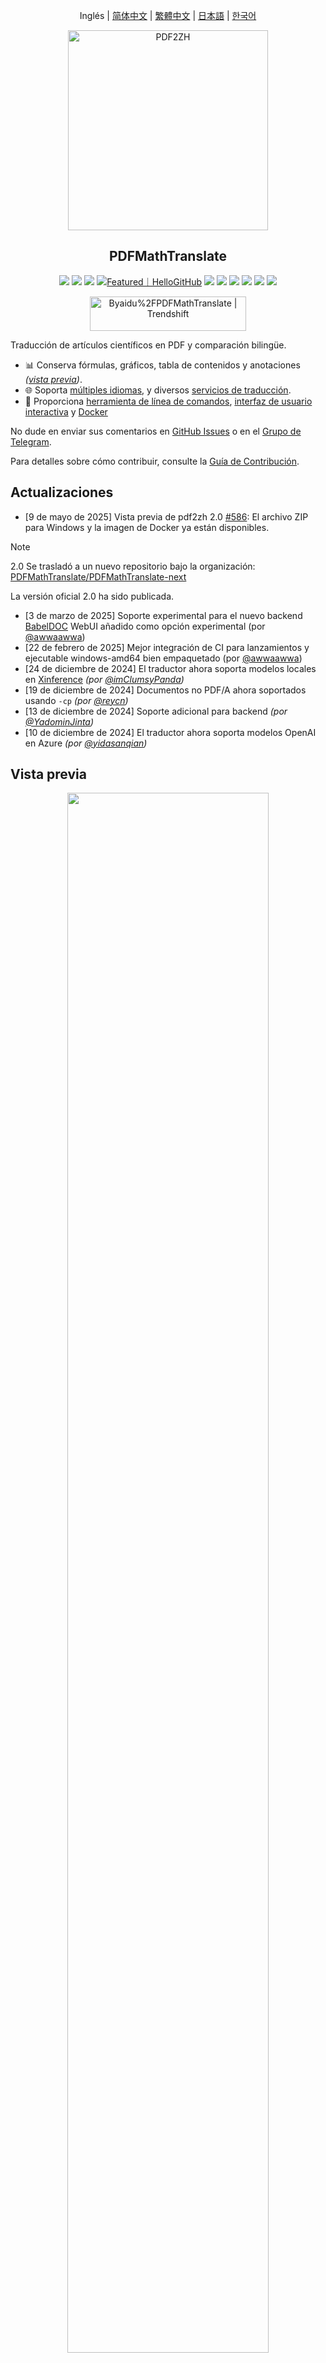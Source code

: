<div align="center">

Inglés | [简体中文](https://raw.githubusercontent.com/Byaidu/PDFMathTranslate/main/docs/README_zh-CN.md) | [繁體中文](https://raw.githubusercontent.com/Byaidu/PDFMathTranslate/main/docs/README_zh-TW.md) | [日本語](https://raw.githubusercontent.com/Byaidu/PDFMathTranslate/main/docs/README_ja-JP.md) | [한국어](https://raw.githubusercontent.com/Byaidu/PDFMathTranslate/main/docs/README_ko-KR.md)

<img src="https://raw.githubusercontent.com/Byaidu/PDFMathTranslate/main/./docs/images/banner.png" width="320px"  alt="PDF2ZH"/>

<h2 id="title">PDFMathTranslate</h2>

<p>
  <!-- PyPI -->
  <a href="https://pypi.org/project/pdf2zh/">
    <img src="https://img.shields.io/pypi/v/pdf2zh"></a>
  <a href="https://pepy.tech/projects/pdf2zh">
    <img src="https://static.pepy.tech/badge/pdf2zh"></a>
  <a href="https://hub.docker.com/r/byaidu/pdf2zh">
    <img src="https://img.shields.io/docker/pulls/byaidu/pdf2zh"></a>
  <a href="https://hellogithub.com/repository/8ec2cfd3ef744762bf531232fa32bc47" target="_blank"><img src="https://api.hellogithub.com/v1/widgets/recommend.svg?rid=8ec2cfd3ef744762bf531232fa32bc47&claim_uid=JQ0yfeBNjaTuqDU&theme=small" alt="Featured｜HelloGitHub" /></a>
  <a href="https://gitcode.com/Byaidu/PDFMathTranslate/overview">
    <img src="https://gitcode.com/Byaidu/PDFMathTranslate/star/badge.svg"></a>
  <a href="https://huggingface.co/spaces/reycn/PDFMathTranslate-Docker">
    <img src="https://img.shields.io/badge/%F0%9F%A4%97-Online%20Demo-FF9E0D"></a>
  <a href="https://www.modelscope.cn/studios/AI-ModelScope/PDFMathTranslate">
    <img src="https://img.shields.io/badge/ModelScope-Demo-blue"></a>
  <a href="https://github.com/Byaidu/PDFMathTranslate/pulls">
    <img src="https://img.shields.io/badge/contributions-welcome-green"></a>
  <a href="https://t.me/+Z9_SgnxmsmA5NzBl">
    <img src="https://img.shields.io/badge/Telegram-2CA5E0?style=flat-squeare&logo=telegram&logoColor=white"></a>
  <!-- License -->
  <a href="./LICENSE">
    <img src="https://img.shields.io/github/license/Byaidu/PDFMathTranslate"></a>
</p>

<a href="https://trendshift.io/repositories/12424" target="_blank"><img src="https://trendshift.io/api/badge/repositories/12424" alt="Byaidu%2FPDFMathTranslate | Trendshift" style="width: 250px; height: 55px;" width="250" height="55"/></a>

</div>

Traducción de artículos científicos en PDF y comparación bilingüe.

- 📊 Conserva fórmulas, gráficos, tabla de contenidos y anotaciones _([vista previa](#preview))_.
- 🌐 Soporta [múltiples idiomas](#language), y diversos [servicios de traducción](#services).
- 🤖 Proporciona [herramienta de línea de comandos](#usage), [interfaz de usuario interactiva](#gui) y [Docker](#docker)

No dude en enviar sus comentarios en [GitHub Issues](https://github.com/Byaidu/PDFMathTranslate/issues) o en el [Grupo de Telegram](https://t.me/+Z9_SgnxmsmA5NzBl).

Para detalles sobre cómo contribuir, consulte la [Guía de Contribución](https://github.com/Byaidu/PDFMathTranslate/wiki/Contribution-Guide---%E8%B4%A1%E7%8C%AE%E6%8C%87%E5%8D%97).

<h2 id="updates">Actualizaciones</h2>

- [9 de mayo de 2025] Vista previa de pdf2zh 2.0 [#586](https://github.com/Byaidu/PDFMathTranslate/issues/586): El archivo ZIP para Windows y la imagen de Docker ya están disponibles.

> [!NOTE]
>
> 2.0 Se trasladó a un nuevo repositorio bajo la organización: [PDFMathTranslate/PDFMathTranslate-next](https://github.com/PDFMathTranslate/PDFMathTranslate-next)
> 
> La versión oficial 2.0 ha sido publicada.

- [3 de marzo de 2025] Soporte experimental para el nuevo backend [BabelDOC](https://github.com/funstory-ai/BabelDOC) WebUI añadido como opción experimental (por [@awwaawwa](https://github.com/awwaawwa))
- [22 de febrero de 2025] Mejor integración de CI para lanzamientos y ejecutable windows-amd64 bien empaquetado (por [@awwaawwa](https://github.com/awwaawwa))
- [24 de diciembre de 2024] El traductor ahora soporta modelos locales en [Xinference](https://github.com/xorbitsai/inference) _(por [@imClumsyPanda](https://github.com/imClumsyPanda))_
- [19 de diciembre de 2024] Documentos no PDF/A ahora soportados usando `-cp` _(por [@reycn](https://github.com/reycn))_
- [13 de diciembre de 2024] Soporte adicional para backend _(por [@YadominJinta](https://github.com/YadominJinta))_
- [10 de diciembre de 2024] El traductor ahora soporta modelos OpenAI en Azure _(por [@yidasanqian](https://github.com/yidasanqian))_

<h2 id="preview">Vista previa</h2>

<div align="center">
<img src="https://raw.githubusercontent.com/Byaidu/PDFMathTranslate/main/./docs/images/preview.gif" width="80%"/>
</div>

<h2 id="demo">Servicio en línea 🌟</h2>

Puede probar nuestra aplicación usando cualquiera de las siguientes demostraciones:

- [Servicio público gratuito](https://pdf2zh.com/) en línea sin instalación _(recomendado)_.
- [Immersive Translate - BabelDOC](https://app.immersivetranslate.com/babel-doc/) 1000 páginas gratuitas por mes. _(recomendado)_
- [Demostración alojada en HuggingFace](https://huggingface.co/spaces/reycn/PDFMathTranslate-Docker)
- [Demostración alojada en ModelScope](https://www.modelscope.cn/studios/AI-ModelScope/PDFMathTranslate) sin instalación.

Tenga en cuenta que los recursos computacionales de la demo son limitados, por favor evite abusar de ellos.

<h2 id="install">Instalación y Uso</h2>

### Métodos

Para diferentes casos de uso, ofrecemos métodos distintos para usar nuestro programa:

<details open>
  <summary>1. Instalación UV</summary>

1. Python instalado (3.10 <= versión <= 3.12)

2. Instale nuestro paquete:

   ```bash
   pip install uv
   uv tool install --python 3.12 pdf2zh
   ```
3. Ejecutar la traducción, archivos generados en [directorio de trabajo actual](https://chatgpt.com/share/6745ed36-9acc-800e-8a90-59204bd13444):


   ```bash
   pdf2zh document.pdf
   ```

</details>

<details>
  <summary>2. Windows exe</summary>

1. Descargue pdf2zh-version-win64.zip desde la [página de lanzamientos](https://github.com/Byaidu/PDFMathTranslate/releases)

2. Descomprima y haga doble clic en `pdf2zh.exe` para ejecutar.

</details>

<details>
  <summary>3. Interfaz gráfica de usuario</summary>

1. Python instalado (3.10 <= versión <= 3.12)

2. Instale nuestro paquete:

```bash
pip install pdf2zh
```

3. Comience a usar en el navegador:

   ```bash
   pdf2zh -i
   ```
4. Si su navegador no se ha iniciado automáticamente, vaya a


   ```bash
   http://localhost:7860/
   ```

   <img src="https://raw.githubusercontent.com/Byaidu/PDFMathTranslate/main/./docs/images/gui.gif" width="500"/>

Vea [la documentación para GUI](https://raw.githubusercontent.com/Byaidu/PDFMathTranslate/main/./docs/README_GUI.md) para más detalles.

</details>

<details>
  <summary>4. Docker</summary>

1. Descargar y ejecutar:

   ```bash
   docker pull byaidu/pdf2zh
   docker run -d -p 7860:7860 byaidu/pdf2zh
   ```
2. Abrir en el navegador:


   ```
   http://localhost:7860/
   ```

Para despliegue de Docker en servicio en la nube:

<div>
<a href="https://www.heroku.com/deploy?template=https://github.com/Byaidu/PDFMathTranslate">
  <img src="https://www.herokucdn.com/deploy/button.svg" alt="Deploy" height="26"></a>
<a href="https://render.com/deploy">
  <img src="https://render.com/images/deploy-to-render-button.svg" alt="Deploy to Koyeb" height="26"></a>
<a href="https://zeabur.com/templates/5FQIGX?referralCode=reycn">
  <img src="https://zeabur.com/button.svg" alt="Deploy on Zeabur" height="26"></a>
<a href="https://template.sealos.io/deploy?templateName=pdf2zh">
  <img src="https://sealos.io/Deploy-on-Sealos.svg" alt="Deploy on Sealos" height="26"></a>
<a href="https://app.koyeb.com/deploy?type=git&builder=buildpack&repository=github.com/Byaidu/PDFMathTranslate&branch=main&name=pdf-math-translate">
  <img src="https://www.koyeb.com/static/images/deploy/button.svg" alt="Deploy to Koyeb" height="26"></a>
</div>

</details>

<details>
  <summary>5. Plugin de Zotero</summary>


Consulta [Zotero PDF2zh](https://github.com/guaguastandup/zotero-pdf2zh) para más detalles.

</details>

<details>
  <summary>6. Línea de comandos</summary>

1. Python instalado (3.10 <= versión <= 3.12)
2. Instala nuestro paquete:

   ```bash
   pip install pdf2zh
   ```

3. Ejecutar la traducción, archivos generados en [directorio de trabajo actual](https://chatgpt.com/share/6745ed36-9acc-800e-8a90-59204bd13444):

   ```bash
   pdf2zh document.pdf
   ```

</details>

> [!TIP]
>
> - Si estás usando Windows y no puedes abrir el archivo después de descargarlo, por favor instala [vc_redist.x64.exe](https://aka.ms/vs/17/release/vc_redist.x64.exe) y vuelve a intentarlo.
>
> - Si no puedes acceder a Docker Hub, prueba la imagen en [GitHub Container Registry](https://github.com/Byaidu/PDFMathTranslate/pkgs/container/pdfmathtranslate).
> ```bash
> docker pull ghcr.io/byaidu/pdfmathtranslate
> docker run -d -p 7860:7860 ghcr.io/byaidu/pdfmathtranslate
> ```

### ¿No se puede instalar?

El programa actual necesita un modelo de IA (`wybxc/DocLayout-YOLO-DocStructBench-onnx`) antes de funcionar y algunos usuarios no pueden descargarlo debido a problemas de red. Si tienes problemas para descargar este modelo, ofrecemos una solución alternativa usando la siguiente variable de entorno:

```shell
set HF_ENDPOINT=https://hf-mirror.com
```

Para usuarios de PowerShell:

```shell
$env:HF_ENDPOINT = https://hf-mirror.com
```
Si la solución no funciona para usted / encontró otros problemas, por favor consulte las [preguntas frecuentes](https://github.com/Byaidu/PDFMathTranslate/wiki#-faq--%E5%B8%B8%E8%A7%81%E9%97%AE%E9%A2%98).

<h2 id="usage">Opciones Avanzadas</h2>

Ejecute el comando de traducción en la línea de comandos para generar el documento traducido `example-mono.pdf` y el documento bilingüe `example-dual.pdf` en el directorio de trabajo actual. Use Google como el servicio de traducción predeterminado. Puede encontrar más servicios de traducción compatibles [AQUÍ](https://github.com/Byaidu/PDFMathTranslate/blob/main/docs/ADVANCED.md#services).

<img src="https://raw.githubusercontent.com/Byaidu/PDFMathTranslate/main/./docs/images/cmd.explained.png" width="580px"  alt="cmd"/>

En la siguiente tabla, enumeramos todas las opciones avanzadas para referencia:

| Opción                | Función                                                                                                      | Ejemplo                                        |
| --------------------- | ------------------------------------------------------------------------------------------------------------- | ---------------------------------------------- |
| files                 | Archivos locales                                                                                              | `pdf2zh ~/local.pdf`                           |
| links                 | Archivos en línea                                                                                             | `pdf2zh http://arxiv.org/paper.pdf`            |
| `-i`                  | [Entrar a la interfaz gráfica](#gui)                                                                         | `pdf2zh -i`                                    |
| `-p`                  | [Traducción parcial del documento](https://github.com/Byaidu/PDFMathTranslate/blob/main/docs/ADVANCED.md#partial) | `pdf2zh example.pdf -p 1`                      |
| `-li`                 | [Idioma de origen](https://github.com/Byaidu/PDFMathTranslate/blob/main/docs/ADVANCED.md#languages)            | `pdf2zh example.pdf -li en`                    |
| `-lo`                 | [Idioma de destino](https://github.com/Byaidu/PDFMathTranslate/blob/main/docs/ADVANCED.md#languages)           | `pdf2zh example.pdf -lo zh`                    |
| `-s`                  | [Servicio de traducción](https://github.com/Byaidu/PDFMathTranslate/blob/main/docs/ADVANCED.md#services)       | `pdf2zh example.pdf -s deepl`                  |
| `-t`                  | [Multihilos](https://github.com/Byaidu/PDFMathTranslate/blob/main/docs/ADVANCED.md#threads)                    | `pdf2zh example.pdf -t 1`                      |
| `-o`                  | Directorio de salida                                                                                           | `pdf2zh example.pdf -o output`                 |
| `-f`, `-c`            | [Excepciones](https://github.com/Byaidu/PDFMathTranslate/blob/main/docs/ADVANCED.md#exceptions)                | `pdf2zh example.pdf -f "(MS.*)"`               |
| `-cp`                 | Modo de compatibilidad                                                                                        | `pdf2zh example.pdf --compatible`              |
| `--skip-subset-fonts` | [Omitir subconjunto de fuentes](https://github.com/Byaidu/PDFMathTranslate/blob/main/docs/ADVANCED.md#font-subset) | `pdf2zh example.pdf --skip-subset-fonts`       |
| `--ignore-cache`      | [Ignorar caché de traducción](https://github.com/Byaidu/PDFMathTranslate/blob/main/docs/ADVANCED.md#cache)     | `pdf2zh example.pdf --ignore-cache`            |
| `--share`             | Enlace público                                                                                                | `pdf2zh -i --share`                            |
| `--authorized`        | [Autorización](https://github.com/Byaidu/PDFMathTranslate/blob/main/docs/ADVANCED.md#auth)                     | `pdf2zh -i --authorized users.txt [auth.html]` |
| `--prompt`            | [Indicador personalizado](https://github.com/Byaidu/PDFMathTranslate/blob/main/docs/ADVANCED.md#prompt)        | `pdf2zh --prompt [prompt.txt]`                 |
| `--onnx`              | [Usar modelo personalizado DocLayout-YOLO ONNX]                                                              | `pdf2zh --onnx [onnx/model/path]`              |
| `--serverport`        | [Usar puerto personalizado para WebUI]                                                                       | `pdf2zh --serverport 7860`                     |
| `--dir`               | [traducción por lotes]                                                                                        | `pdf2zh --dir /path/to/translate/`             |
| `--config`            | [Archivo de configuración](https://github.com/Byaidu/PDFMathTranslate/blob/main/docs/ADVANCED.md#cofig)       | `pdf2zh --config /path/to/config/config.json`  |
| `--serverport`        | [puerto personalizado para servidor gradio]                                                                  | `pdf2zh --serverport 7860`                     |
| `--babeldoc`          | Usar backend experimental [BabelDOC](https://funstory-ai.github.io/BabelDOC/) para traducir                   | `pdf2zh --babeldoc` -s openai example.pdf      |
| `--mcp`               | Habilitar modo MCP STDIO                                                                                       | `pdf2zh --mcp`                                 |
| `--sse`               | Habilitar modo MCP SSE                                                                                        | `pdf2zh --mcp --sse`                           |

Para explicaciones detalladas, por favor consulte nuestro documento sobre [Uso Avanzado](https://raw.githubusercontent.com/Byaidu/PDFMathTranslate/main/./docs/ADVANCED.md) para una lista completa de cada opción.


<h2 id="downstream">Desarrollo Secundario (APIs)</h2>

Para aplicaciones descendentes, por favor consulte nuestro documento sobre [Detalles de la API](https://raw.githubusercontent.com/Byaidu/PDFMathTranslate/main/./docs/APIS.md) para obtener más información sobre:

- [API de Python](https://raw.githubusercontent.com/Byaidu/PDFMathTranslate/main/./docs/APIS.md#api-python), cómo usar el programa en otros programas Python
- [API HTTP](https://raw.githubusercontent.com/Byaidu/PDFMathTranslate/main/./docs/APIS.md#api-http), cómo comunicarse con un servidor que tenga el programa instalado

<h2 id="todo">Tareas Pendientes</h2>

- [ ] Analizar diseño con modelos basados en DocLayNet, [PaddleX](https://github.com/PaddlePaddle/PaddleX/blob/17cc27ac3842e7880ca4aad92358d3ef8555429a/paddlex/repo_apis/PaddleDetection_api/object_det/official_categories.py#L81), [PaperMage](https://github.com/allenai/papermage/blob/9cd4bb48cbedab45d0f7a455711438f1632abebe/README.md?plain=1#L102), [SAM2](https://github.com/facebookresearch/sam2)

- [ ] Corregir rotación de página, tabla de contenidos, formato de listas

- [ ] Corregir fórmulas en píxeles en artículos antiguos

- [ ] Reintentos asíncronos excepto KeyboardInterrupt

- [ ] Algoritmo Knuth–Plass para lenguas occidentales

- [ ] Soporte para archivos no PDF/A

- [ ] Plugins de [Zotero](https://github.com/zotero/zotero) y [Obsidian](https://github.com/obsidianmd/obsidian-releases)

<h2 id="acknowledgement">Agradecimientos</h2>

- [Immersive Translation](https://immersivetranslate.com) patrocina códigos de redención mensuales de membresía Pro para colaboradores activos en este proyecto, vea detalles en: [CONTRIBUTOR_REWARD.md](https://github.com/funstory-ai/BabelDOC/blob/main/docs/CONTRIBUTOR_REWARD.md)

- Nuevo backend: [BabelDOC](https://github.com/funstory-ai/BabelDOC)

- Fusión de documentos: [PyMuPDF](https://github.com/pymupdf/PyMuPDF)

- Análisis de documentos: [Pdfminer.six](https://github.com/pdfminer/pdfminer.six)

- Extracción de documentos: [MinerU](https://github.com/opendatalab/MinerU)

- Vista previa de documentos: [Gradio PDF](https://github.com/freddyaboulton/gradio-pdf)

- Traducción multihilo: [MathTranslate](https://github.com/SUSYUSTC/MathTranslate)

- Análisis de diseño: [DocLayout-YOLO](https://github.com/opendatalab/DocLayout-YOLO)

- Estándar del documento: [PDF Explained](https://zxyle.github.io/PDF-Explained/), [PDF Cheat Sheets](https://pdfa.org/resource/pdf-cheat-sheets/)

- Fuente multilingüe: [Go Noto Universal](https://github.com/satbyy/go-noto-universal)

<h2 id="contrib">Colaboradores</h2>

<a href="https://github.com/Byaidu/PDFMathTranslate/graphs/contributors">
  <img src="https://opencollective.com/PDFMathTranslate/contributors.svg?width=890&button=false" />
</a>

![Alt](https://repobeats.axiom.co/api/embed/dfa7583da5332a11468d686fbd29b92320a6a869.svg "Imagen analítica de Repobeats")

<h2 id="star_hist">Historial de estrellas</h2>

<a href="https://star-history.com/#Byaidu/PDFMathTranslate&Date">
 <picture>
   <source media="(prefers-color-scheme: dark)" srcset="https://api.star-history.com/svg?repos=Byaidu/PDFMathTranslate&type=Date&theme=dark" />
   <source media="(prefers-color-scheme: light)" srcset="https://api.star-history.com/svg?repos=Byaidu/PDFMathTranslate&type=Date" />
   <img alt="Gráfico de historial de estrellas" src="https://api.star-history.com/svg?repos=Byaidu/PDFMathTranslate&type=Date"/>
 </picture>
</a>


---

Tranlated By [Open Ai Tx](https://github.com/OpenAiTx/OpenAiTx) | Last indexed: 2025-08-13

---